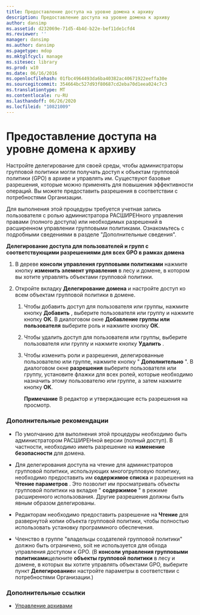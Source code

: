 ```yaml
---
title: Предоставление доступа на уровне домена к архиву
description: Предоставление доступа на уровне домена к архиву
author: dansimp
ms.assetid: d232069e-71d5-4b4d-b22e-bef11de1cfd4
ms.reviewer: ''
manager: dansimp
ms.author: dansimp
ms.pagetype: mdop
ms.mktglfcycl: manage
ms.sitesec: library
ms.prod: w10
ms.date: 06/16/2016
ms.openlocfilehash: 01fbc4964493da6ba40382ac40671922eeffa30e
ms.sourcegitcommit: 354664bc527d93f80687cd2eba70d1eea024c7c3
ms.translationtype: MT
ms.contentlocale: ru-RU
ms.lasthandoff: 06/26/2020
ms.locfileid: "10821009"
---
```

# Предоставление доступа на уровне домена к архиву


Настройте делегирование для своей среды, чтобы администраторы групповой политики могли получать доступ к объектам групповой политики (GPO) в архиве и управлять им. Существуют базовые разрешения, которые можно применять для повышения эффективности операций. Вы можете предоставить разрешения в соответствии с потребностями Организации.

Для выполнения этой процедуры требуется учетная запись пользователя с ролью администратора РАСШИРЕНного управления правами (полного доступа) или необходимых разрешений в расширенном управлении групповыми политиками. Ознакомьтесь с подробными сведениями в разделе "Дополнительные сведения".

**Делегирование доступа для пользователей и групп с соответствующими разрешениями для всех GPO в рамках домена**

1.  В дереве **консоли управления групповыми политиками** нажмите кнопку **изменить элемент управления** в лесу и домене, в котором вы хотите управлять объектами групповой политики.

2.  Откройте вкладку **Делегирование домена** и настройте доступ ко всем объектам групповой политики в домене.

    1.  Чтобы добавить доступ для пользователя или группы, нажмите кнопку **Добавить** , выберите пользователя или группу и нажмите кнопку **ОК**. В диалоговом окне **Добавление группы или пользователя** выберите роль и нажмите кнопку **ОК**.

    2.  Чтобы удалить доступ для пользователя или группы, выберите пользователя или группу и нажмите кнопку **Удалить** .

    3.  Чтобы изменить роли и разрешения, делегированные пользователю или группе, нажмите кнопку " **Дополнительно** ". В диалоговом окне **разрешения** выберите пользователя или группу, установите флажки для всех ролей, которые необходимо назначить этому пользователю или группе, а затем нажмите кнопку **ОК**.

        **Примечание**  В редактор и утверждающие есть разрешения на просмотр.

         

### Дополнительные рекомендации

-   По умолчанию для выполнения этой процедуры необходимо быть администратором РАСШИРЕНной версии (полный доступ). В частности, необходимо иметь разрешение на **изменение безопасности** для домена.

-   Для делегирования доступа на чтение для администраторов групповой политики, использующих многогрупповую политику, необходимо предоставить им **содержимое списка** и разрешения на **Чтение параметров** . Это позволит им просматривать объекты групповой политики на вкладке " **содержимое** " в режиме расширенного использования. Другие разрешения должны быть явным образом делегированы.

-   Редакторам необходимо предоставить разрешение на **Чтение** для развернутой копии объекта групповой политики, чтобы полностью использовать установку программного обеспечения.

-   Членство в группе "владельцы создателей групповой политики" должно быть ограничено, soit не используется для обхода управления доступом к GPO. (В **консоли управления групповыми политиками**щелкните **объекты групповой политики** в лесу и домене, в которых вы хотите управлять объектами GPO, выберите пункт **Делегирование**и настройте параметры в соответствии с потребностями Организации.)

### Дополнительные ссылки

-   [Управление архивами](managing-the-archive.md)

 

 





